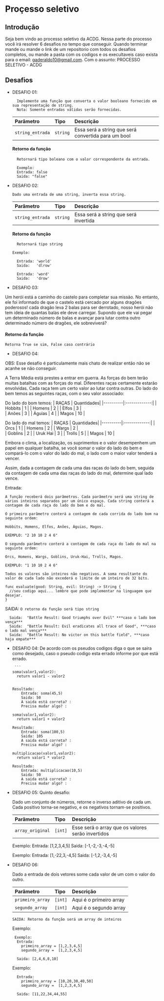 # Proçesso seletivo

## Introdução
Seja bem vindo ao processo seletivo da ACDG. 
Nessa parte do processo você irá resolver 6 desafios no tempo que conseguir. 
Quando terminar mande ou mande o link de um repositorio com todos os desafios 
completos, ou mande a pasta com os codigos e os execultaveis
caso exista para o email: gaderaldo10@gmail.com. Com o assunto: PROCESSO SELETIVO - ACDG 

## Desafios

- DESAFIO 01: 

        Implemente uma função que converta o valor booleano fornecido em sua representação de string.
        Nota: Somente entradas válidas serão fornecidas.


    | Parâmetro   | Tipo       | Descrição                           |
    | :---------- | :--------- | :---------------------------------- |
    | `string_entrada` | `string` | Essa será a string que será convertida para um bool |

   #### Retorno da função

    ```http
      Retornará tipo boleano com o valor correspondente da entrada. 
    ```
        Exemplo:
        Entrada: false 
        Saida: "false"


- DESAFIO 02: 

      Dado uma entrada de uma string, inverta essa string.


    | Parâmetro   | Tipo       | Descrição                           |
    | :---------- | :--------- | :---------------------------------- |
    | `string_entrada` | `string` | Essa será a string que será invertida |

   #### Retorno da função
    ```http
      Retornará tipo string
    ```
      Exemplo:

        Entrada: 'world'
        Saida:   'dlrow'

        Entrada: 'word'
        Saida:   'drow'

- DESAFIO 03: 

Um herói está a caminho do castelo para completar sua missão. 
No entanto, ele foi informado de que o castelo está cercado por alguns dragões poderosos! cada dragão leva 2 balas para ser derrotado,
nosso herói não tem ideia de quantas balas ele deve carregar. Supondo que ele vai pegar um determinado número de balas e avançar para lutar contra
outro determinado número de dragões, ele sobreviverá?

   #### Retorno da função
    Retorna True se sim, False caso contrário
    
- DESAFIO 04:
  
OBS: Esse desafio é particulamente mais chato de realizar então não se acanhe se não conseguir.

A Terra Média está prestes a entrar em guerra. As forças do bem terão muitas batalhas com as forças do mal. Diferentes raças certamente estarão envolvidas.
Cada raça tem um certo valor ao lutar contra outras. Do lado do bem temos as seguintes raças, com o seu valor associado:

  Do lado do bom temos:
  | RAÇAS    |    Quantidades|
  |----------|:-------------:|
  | Hobbits  | 1             | 
  | Homens   | 2             |
  | Elfos    | 3             |  
  | Anões    | 3             |
  | Águias   | 4             |
  | Magos    | 10            |

  Do lado do mal temos:
  | RAÇAS    |    Quantidades|
  |----------|:-------------:|
  | Orcs     | 1             | 
  | Homens   | 2             |
  | Wargs    | 2             |  
  | Goblins  | 2             |
  | Uruk Hai | 3             |
  | Trolls   | 5             |
  | Magos    | 10            |

Embora o clima, a localização, os suprimentos e o valor desempenhem um papel em qualquer batalha, se você somar o valor do lado do bem e compará-lo com o valor do lado do mal,
o lado com o maior valor tenderá a vencer.

Assim, dada a contagem de cada uma das raças do lado do bem, seguida da contagem de cada uma das raças do lado do mal, determine qual lado vence.

Entrada:
    
    A função receberá dois parâmetros. Cada parâmetro será uma string de vários inteiros separados por um único espaço. Cada string conterá a contagem de cada raça do lado do bem e do mal.

    O primeiro parâmetro conterá a contagem de cada corrida do lado bom na seguinte ordem:

    Hobbits, Homens, Elfos, Anões, Águias, Magos.
    
    EXEMPLO: "2 10 10 2 4 6"

    O segundo parâmetro conterá a contagem de cada raça do lado do mal na seguinte ordem:

    Orcs, Homens, Wargs, Goblins, Uruk-Hai, Trolls, Magos.

    EXEMPLO: "1 10 10 2 4 6"

    Todos os valores são inteiros não negativos. A soma resultante do valor de cada lado não excederá o limite de um inteiro de 32 bits.

  ```
  func evaluate(good: String, evil: String) -> String {
    //seu codigo aqui... lembre que pode implementar na linguagem que desejar.
  }

  ```

  SAIDA:
    ```O retorno da função
      será tipo string
    ```
      
      Saida:  "Battle Result: Good triumphs over Evil" ***caso o lado bom vença***
      Saida:  "Battle Result: Evil eradicates all trace of Good", ***caso o lado mal vença***
      Saida:  "Battle Result: No victor on this battle field", ***caso haja empate***


- DESAFIO 04:
De acordo com os pseudos codigos diga o que se saira como desejado, caso o pseudo codigo esta errado informe por que está errado.

       ```
      soma(valor1,valor2):
        return valor1 - valor2
    
    ```

    Resultado:
        Entrada: soma(45,5)
        Saida: 50
        A saida está correta? : 
        Precisa mudar algo? : 
    ```    
      soma(valor1,valor2):
        return valor1 + valor2
    ```
    Resultado:
        Entrada: soma(100,5)
        Saida: 105
        A saida está correta? : 
        Precisa mudar algo? : 
    
    ```
      multiplicacao(valor1,valor2):
        return valor1 * valor2
    ```
    Resultado:
        Entrada: multiplicacao(10,5)
        Saida: 50
        A saida está correta? : 
        Precisa mudar algo? : 
- DESAFIO 05:
Quinto desafio:
    
  Dado um conjunto de números, retorne o inverso aditivo de cada um. Cada positivo torna-se negativo, e os negativos tornam-se positivos.
    
  | Parâmetro   | Tipo       | Descrição                           |
  | :---------- | :--------- | :---------------------------------- |
  | `array_original` | `[int]` | Esse será o array que os valores serão invertidos |

    Exemplo:
    Entrada: [1,2,3,4,5] 
    Saida: [-1,-2,-3,-4,-5]

    
    Exemplo:
    Entrada: [1,-22,3,-4,5] 
    Saida: [-1,2,-3,4,-5]

- DESAFIO 06:


  Dado a entrada de dois vetores some cada valor de um com o valor do outro.
    
  | Parâmetro   | Tipo       | Descrição                           |
  | :---------- | :--------- | :---------------------------------- |
  | `primeiro_array` | `[int]` | Aqui é o primeiro array |
  | `segundo_array`  | `[int]` | Aqui é o segundo array  |

      SAIDA: Retorno da função será um array de inteiros

    Exemplo:
    
       Exemplo:
        Entrada: 
          primeiro_array = [1,2,3,4,5] 
          segundo_array =  [1,2,3,4,5] 
        
        Saida: [2,4,6,8,10]

    
    Exemplo:
        
        Entrada: 
          primeiro_array = [10,20,30,40,50] 
          segundo_array =  [1,2,3,4,5] 
        
        Saida: [11,22,34,44,55]



